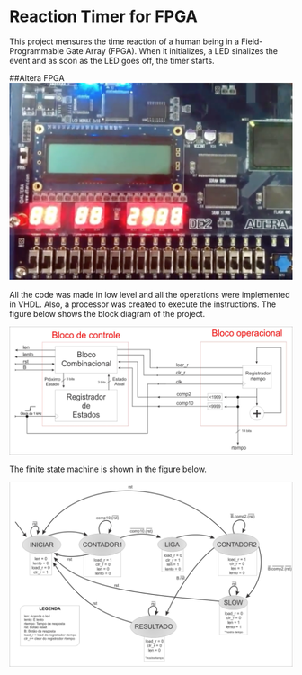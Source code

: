 # Reaction Timer for FPGA
This project mensures the time reaction of a human being in a Field-Programmable Gate Array (FPGA). When it initializes, a LED sinalizes the event and as soon as the LED goes off, the timer starts.  

##Altera FPGA
![](https://github.com/jaimedantas/Reaction-Timer-FPGA/blob/master/fpga_image.png)

All the code was made in low level and all the operations were implemented in VHDL. Also, a processor was created to execute the instructions. The figure below shows the block diagram of the project.

![](https://github.com/jaimedantas/Reaction-Timer-FPGA/blob/master/controle.jpg)

The finite state machine is shown in the figure below.

![](https://github.com/jaimedantas/Reaction-Timer-FPGA/blob/master/maquina_finitas.jpg)
